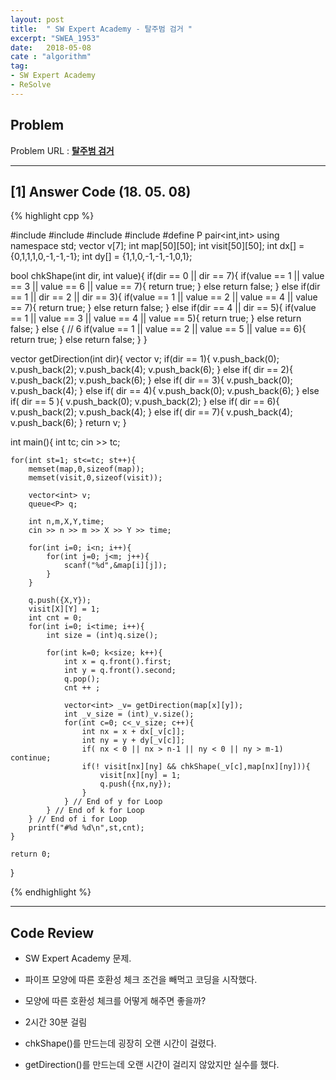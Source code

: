 ```yaml
---
layout: post
title:  " SW Expert Academy - 탈주범 검거 "
excerpt: "SWEA_1953"
date:   2018-05-08
cate : "algorithm"
tag:
- SW Expert Academy
- ReSolve
---
```


## Problem 
Problem URL : **[탈주범 검거](https://www.swexpertacademy.com/main/code/problem/problemDetail.do?contestProbId=AV5PpLlKAQ4DFAUq)**

---

## [1] Answer Code (18. 05. 08)

{% highlight cpp %}

#include <iostream>
#include <vector>
#include <cstring>
#include <queue>
#define P pair<int,int>
using namespace std;
vector<int> v[7];
int map[50][50];
int visit[50][50];
int dx[] = {0,1,1,1,0,-1,-1,-1};
int dy[] = {1,1,0,-1,-1,-1,0,1};

bool chkShape(int dir, int value){
    if(dir == 0 || dir == 7){
        if(value == 1 || value == 3 || value == 6 || value == 7){
            return true;
        } else
            return false;
    }
    else if(dir == 1 || dir == 2 || dir == 3){
        if(value == 1 || value == 2 || value == 4 || value == 7){
            return true;
        } else
            return false;
    }
    else if(dir == 4 || dir == 5){
        if(value == 1 || value == 3 || value == 4 || value == 5){
            return true;
        } else
            return false;
    }
    else { // 6
        if(value == 1 || value == 2 || value == 5 || value == 6){
            return true;
        } else
            return false;
    }
}

vector<int> getDirection(int dir){
    vector<int> v;
    if(dir == 1){
        v.push_back(0); v.push_back(2); v.push_back(4); v.push_back(6);
    }
    else if( dir == 2){
        v.push_back(2); v.push_back(6);
    }
    else if( dir == 3){
        v.push_back(0); v.push_back(4);
    }
    else if( dir == 4){
        v.push_back(0); v.push_back(6);
    }
    else if( dir == 5 ){
        v.push_back(0); v.push_back(2);
    }
    else if( dir == 6){
        v.push_back(2); v.push_back(4);
    }
    else if( dir == 7){
        v.push_back(4); v.push_back(6);
    }
    return v;
}

int main(){
    int tc;
    cin >> tc;
    
    for(int st=1; st<=tc; st++){
        memset(map,0,sizeof(map));
        memset(visit,0,sizeof(visit));
        
        vector<int> v;
        queue<P> q;
        
        int n,m,X,Y,time;
        cin >> n >> m >> X >> Y >> time;
        
        for(int i=0; i<n; i++){
            for(int j=0; j<m; j++){
                scanf("%d",&map[i][j]);
            }
        }
        
        q.push({X,Y});
        visit[X][Y] = 1;
        int cnt = 0;
        for(int i=0; i<time; i++){
            int size = (int)q.size();
            
            for(int k=0; k<size; k++){
                int x = q.front().first;
                int y = q.front().second;
                q.pop();
                cnt ++ ;
                
                vector<int> _v= getDirection(map[x][y]);
                int _v_size = (int)_v.size();
                for(int c=0; c<_v_size; c++){
                    int nx = x + dx[_v[c]];
                    int ny = y + dy[_v[c]];
                    if( nx < 0 || nx > n-1 || ny < 0 || ny > m-1) continue;
                    if(! visit[nx][ny] && chkShape(_v[c],map[nx][ny])){
                        visit[nx][ny] = 1;
                        q.push({nx,ny});
                    }
                } // End of y for Loop
            } // End of k for Loop
        } // End of i for Loop
        printf("#%d %d\n",st,cnt);
    }
    
    return 0;
}



{% endhighlight %}



---

## Code Review

* SW Expert Academy 문제.

* 파이프 모양에 따른 호환성 체크 조건을 빼먹고 코딩을 시작했다.

* 모양에 따른 호환성 체크를 어떻게 해주면 좋을까?

* 2시간 30분 걸림

* chkShape()를 만드는데 굉장히 오랜 시간이 걸렸다.

* getDirection()를 만드는데 오랜 시간이 걸리지 않았지만 실수를 했다.


